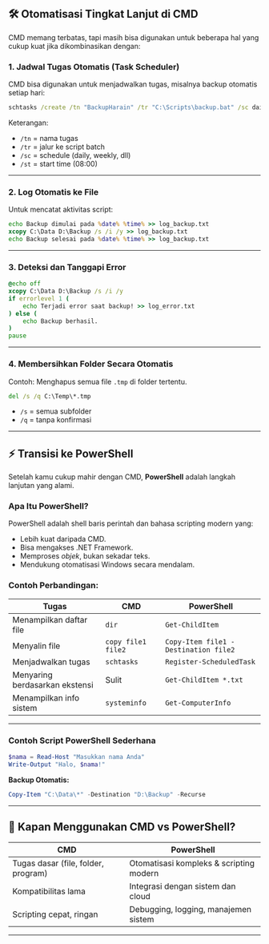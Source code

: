 ## 🛠️ Otomatisasi Tingkat Lanjut di CMD

CMD memang terbatas, tapi masih bisa digunakan untuk beberapa hal yang cukup kuat jika dikombinasikan dengan:

### 1. **Jadwal Tugas Otomatis (Task Scheduler)**

CMD bisa digunakan untuk menjadwalkan tugas, misalnya backup otomatis setiap hari:

```bat
schtasks /create /tn "BackupHarain" /tr "C:\Scripts\backup.bat" /sc daily /st 08:00
```

Keterangan:

* `/tn` = nama tugas
* `/tr` = jalur ke script batch
* `/sc` = schedule (daily, weekly, dll)
* `/st` = start time (08:00)

---

### 2. **Log Otomatis ke File**

Untuk mencatat aktivitas script:

```bat
echo Backup dimulai pada %date% %time% >> log_backup.txt
xcopy C:\Data D:\Backup /s /i /y >> log_backup.txt
echo Backup selesai pada %date% %time% >> log_backup.txt
```

---

### 3. **Deteksi dan Tanggapi Error**

```bat
@echo off
xcopy C:\Data D:\Backup /s /i /y
if errorlevel 1 (
    echo Terjadi error saat backup! >> log_error.txt
) else (
    echo Backup berhasil.
)
pause
```

---

### 4. **Membersihkan Folder Secara Otomatis**

Contoh: Menghapus semua file `.tmp` di folder tertentu.

```bat
del /s /q C:\Temp\*.tmp
```

* `/s` = semua subfolder
* `/q` = tanpa konfirmasi

---

## ⚡ Transisi ke PowerShell

Setelah kamu cukup mahir dengan CMD, **PowerShell** adalah langkah lanjutan yang alami.

### Apa Itu PowerShell?

PowerShell adalah shell baris perintah dan bahasa scripting modern yang:

* Lebih kuat daripada CMD.
* Bisa mengakses .NET Framework.
* Memproses *objek*, bukan sekadar teks.
* Mendukung otomatisasi Windows secara mendalam.

### Contoh Perbandingan:

| Tugas                          | CMD                | PowerShell                           |
| ------------------------------ | ------------------ | ------------------------------------ |
| Menampilkan daftar file        | `dir`              | `Get-ChildItem`                      |
| Menyalin file                  | `copy file1 file2` | `Copy-Item file1 -Destination file2` |
| Menjadwalkan tugas             | `schtasks`         | `Register-ScheduledTask`             |
| Menyaring berdasarkan ekstensi | Sulit              | `Get-ChildItem *.txt`                |
| Menampilkan info sistem        | `systeminfo`       | `Get-ComputerInfo`                   |

---

### Contoh Script PowerShell Sederhana

```powershell
$nama = Read-Host "Masukkan nama Anda"
Write-Output "Halo, $nama!"
```

**Backup Otomatis:**

```powershell
Copy-Item "C:\Data\*" -Destination "D:\Backup" -Recurse
```

---

## 🔄 Kapan Menggunakan CMD vs PowerShell?

| CMD                                 | PowerShell                              |
| ----------------------------------- | --------------------------------------- |
| Tugas dasar (file, folder, program) | Otomatisasi kompleks & scripting modern |
| Kompatibilitas lama                 | Integrasi dengan sistem dan cloud       |
| Scripting cepat, ringan             | Debugging, logging, manajemen sistem    |

---
